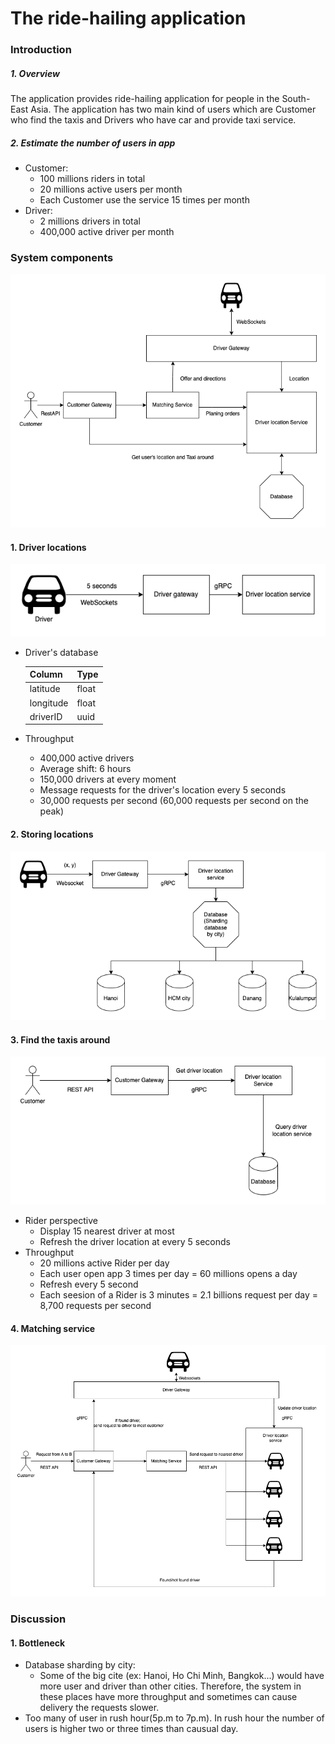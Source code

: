 
# The ride-hailing application 
### Introduction
##### 1. Overview
The application provides ride-hailing application for people in the South-East Asia. The application has two main kind of users which are Customer who find the taxis and Drivers who have car and provide taxi service.
##### 2. Estimate the number of users in app
- Customer: 
  - 100 millions riders in total
  - 20 millions active users per month
  - Each Customer use the service 15 times per month
- Driver:
    - 2 millions drivers in total
    - 400,000 active driver per month
### System components
[![build](https://github.com/BachQuang/SkyMavis_Test/blob/master/2.%20System%20design/Images/Overview.png)](https://github.com/BachQuang/SkyMavis_Test/blob/master/2.%20System%20design/Images/Overview.png)
#### 1. Driver locations
[![driverLocation](https://github.com/BachQuang/SkyMavis_Test/blob/master/2.%20System%20design/Images/driver%20location.png)](https://github.com/BachQuang/SkyMavis_Test/blob/master/2.%20System%20design/Images/driver%20location.png)

- Driver's database

    | Column | Type |
    | ------ | ------ |
    | latitude | float |
    | longitude | float |
    | driverID | uuid |
- Throughput
    - 400,000 active drivers
    - Average shift: 6 hours
    - 150,000 drivers at every moment
    - Message requests for the driver's location every 5 seconds
    - 30,000 requests per second (60,000 requests per second on the peak)
#### 2. Storing locations
[![Storing locations](https://github.com/BachQuang/SkyMavis_Test/blob/master/2.%20System%20design/Images/Database%20for%20locator.png)](https://github.com/BachQuang/SkyMavis_Test/blob/master/2.%20System%20design/Images/Database%20for%20locator.png)

#### 3. Find the taxis around
[![Storing locations](https://github.com/BachQuang/SkyMavis_Test/blob/master/2.%20System%20design/Images/Taxi%20around.png)](https://github.com/BachQuang/SkyMavis_Test/blob/master/2.%20System%20design/Images/Taxi%20around.png)

- Rider perspective
    - Display 15 nearest driver at most
    - Refresh the driver location at every 5 seconds
- Throughput
    - 20 millions active Rider per day
    - Each user open app 3 times per day = 60 millions opens a day
    - Refresh every 5 second
    - Each seesion of a Rider is 3 minutes = 2.1 billions request per day = 8,700 requests per second
#### 4. Matching service
[![Storing locations](https://github.com/BachQuang/SkyMavis_Test/blob/master/2.%20System%20design/Images/Matching%20service.png)](https://github.com/BachQuang/SkyMavis_Test/blob/master/2.%20System%20design/Images/Matching%20service.png)

### Discussion
#### 1. Bottleneck
- Database sharding by city:
    - Some of the big cite (ex: Hanoi, Ho Chi Minh, Bangkok...) would have more user and driver than other cities. Therefore, the system in these places have more throughput and sometimes can cause delivery the requests slower.
- Too many of user in rush hour(5p.m to 7p.m). In rush hour the number of users is higher two or three times than causual day.
